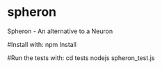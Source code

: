 # spheron
Spheron - An alternative to a Neuron

#Install with:
npm Install

#Run the tests with:
cd tests
nodejs spheron_test.js

